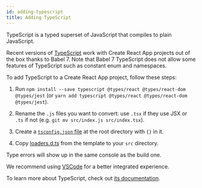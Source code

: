 ```yaml
---
id: adding-typescript
title: Adding TypeScript
---
```


TypeScript is a typed superset of JavaScript that compiles to plain JavaScript.

Recent versions of [TypeScript](https://www.typescriptlang.org/) work with Create React App projects out of the box thanks to Babel 7. Note that Babel 7 TypeScript does not allow some features of TypeScript such as constant enum and namespaces.

To add TypeScript to a Create React App project, follow these steps:

1. Run `npm install --save typescript @types/react @types/react-dom @types/jest` (or `yarn add typescript @types/react @types/react-dom @types/jest`).
2. Rename the `.js` files you want to convert: use `.tsx` if they use JSX or `.ts` if not (e.g. `git mv src/index.js src/index.tsx`).
3. Create a [`tsconfig.json` file](https://www.typescriptlang.org/docs/handbook/tsconfig-json.html) at the root directory with `{}` in it.

4. Copy [loaders.d.ts](https://github.com/facebook/create-react-app/blob/master/packages/react-scripts/template/src/loaders.d.ts) from the template to your `src` directory.

Type errors will show up in the same console as the build one.

We recommend using [VSCode](https://code.visualstudio.com/) for a better integrated experience.

To learn more about TypeScript, check out [its documentation](https://www.typescriptlang.org/).
